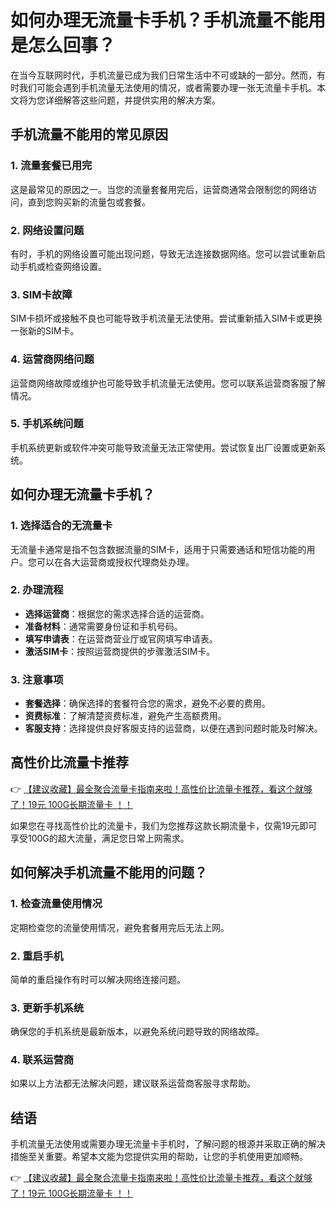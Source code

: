# 如何办理无流量卡手机？手机流量不能用是怎么回事？

在当今互联网时代，手机流量已成为我们日常生活中不可或缺的一部分。然而，有时我们可能会遇到手机流量无法使用的情况，或者需要办理一张无流量卡手机。本文将为您详细解答这些问题，并提供实用的解决方案。

## 手机流量不能用的常见原因

### 1. **流量套餐已用完**
   这是最常见的原因之一。当您的流量套餐用完后，运营商通常会限制您的网络访问，直到您购买新的流量包或套餐。

### 2. **网络设置问题**
   有时，手机的网络设置可能出现问题，导致无法连接数据网络。您可以尝试重新启动手机或检查网络设置。

### 3. **SIM卡故障**
   SIM卡损坏或接触不良也可能导致手机流量无法使用。尝试重新插入SIM卡或更换一张新的SIM卡。

### 4. **运营商网络问题**
   运营商网络故障或维护也可能导致手机流量无法使用。您可以联系运营商客服了解情况。

### 5. **手机系统问题**
   手机系统更新或软件冲突可能导致流量无法正常使用。尝试恢复出厂设置或更新系统。

## 如何办理无流量卡手机？

### 1. **选择适合的无流量卡**
   无流量卡通常是指不包含数据流量的SIM卡，适用于只需要通话和短信功能的用户。您可以在各大运营商或授权代理商处办理。

### 2. **办理流程**
   - **选择运营商**：根据您的需求选择合适的运营商。
   - **准备材料**：通常需要身份证和手机号码。
   - **填写申请表**：在运营商营业厅或官网填写申请表。
   - **激活SIM卡**：按照运营商提供的步骤激活SIM卡。

### 3. **注意事项**
   - **套餐选择**：确保选择的套餐符合您的需求，避免不必要的费用。
   - **资费标准**：了解清楚资费标准，避免产生高额费用。
   - **客服支持**：选择提供良好客服支持的运营商，以便在遇到问题时能及时解决。

## 高性价比流量卡推荐

👉 [【建议收藏】最全聚合流量卡指南来啦！高性价比流量卡推荐，看这个就够了！19元 100G长期流量卡 ！！](https://bit.ly/Liuliangka)

如果您在寻找高性价比的流量卡，我们为您推荐这款长期流量卡，仅需19元即可享受100G的超大流量，满足您日常上网需求。

## 如何解决手机流量不能用的问题？

### 1. **检查流量使用情况**
   定期检查您的流量使用情况，避免套餐用完后无法上网。

### 2. **重启手机**
   简单的重启操作有时可以解决网络连接问题。

### 3. **更新手机系统**
   确保您的手机系统是最新版本，以避免系统问题导致的网络故障。

### 4. **联系运营商**
   如果以上方法都无法解决问题，建议联系运营商客服寻求帮助。

## 结语

手机流量无法使用或需要办理无流量卡手机时，了解问题的根源并采取正确的解决措施至关重要。希望本文能为您提供实用的帮助，让您的手机使用更加顺畅。

👉 [【建议收藏】最全聚合流量卡指南来啦！高性价比流量卡推荐，看这个就够了！19元 100G长期流量卡 ！！](https://bit.ly/Liuliangka)